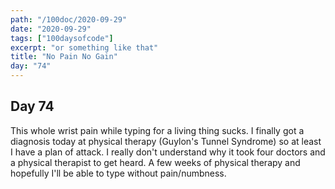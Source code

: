 ```yaml
---
path: "/100doc/2020-09-29"
date: "2020-09-29"
tags: ["100daysofcode"]
excerpt: "or something like that"
title: "No Pain No Gain"
day: "74"
---
```


## Day 74

This whole wrist pain while typing for a living thing sucks. I finally got a diagnosis today at physical therapy (Guylon's Tunnel Syndrome) so at least I have a plan of attack. I really don't understand why it took four doctors and a physical therapist to get heard. A few weeks of physical therapy and hopefully I'll be able to type without pain/numbness.
